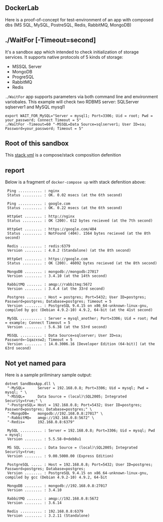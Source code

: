 ## DockerLab

Here is a proof-of-concept for test-environment of an app with composed dbs (MS SQL, MySQL, PostreSQL, Redis, RabbitMQ, MongoDB)

## ./WaitFor [-Timeout=second]

It's a sandbox app which intended to check initialization of storage services. It supports native protocols of 5 kinds of storage:
* MSSQL Server
* MongoDB
* ProgreSQL
* RabbitMQ
* Redis

`./WaitFor` app supports parameters via both command line and environment variobales. 
This example will check two RDBMS server: SQLServer sqlserver1 and MySQL mysql1
```
export WAIT_FOR_MySQL="Server = mysql1; Port=3306; Uid = root; Pwd = your_password; Connect Timeout = 5"
./WaitFor -Timeout=60 "-MSSQL=Data Source=sqlserver1; User ID=sa; Password=your_password; Timeout = 5"
```

## Root of this sandbox
This [stack.yml](container/stack.yml) is a compose/stack composition defenition

## report
Below is a fragment of `docker-compose up` with stack defenition above:
```
 Ping ........... : nginx
 Status ......... : OK. 0.02 msecs (at the 6th second)

 Ping ........... : google.com
 Status ......... : OK. 0.22 msecs (at the 6th second)

 HttpGet ........ : http://nginx
 Status ......... : OK (200). 612 bytes recieved (at the 7th second)

 HttpGet ........ : https://google.com/404
 Status ......... : NotFound (404). 1564 bytes recieved (at the 8th second)

 Redis .......... : redis:6379
 Version ........ : 4.0.2 (Standalone) (at the 8th second)

 HttpGet ........ : https://google.com
 Status ......... : OK (200). 46092 bytes recieved (at the 8th second)

 MongoDB ........ : mongodb://mongodb:27017
 Version ........ : 3.4.10 (at the 14th second)

 RabbitMQ ....... : amqp://rabbitmq:5672
 Version ........ : 3.4.4 (at the 33rd second)

 Postgres ....... : Host = postgres; Port=5432; User ID=postgres; Password=postgres; Database=postgres; Timeout = 5
 Version ........ : PostgreSQL 9.4.15 on x86_64-unknown-linux-gnu, compiled by gcc (Debian 4.9.2-10) 4.9.2, 64-bit (at the 41st second)

 MySQL .......... : Server = mysql_another; Port=3306; Uid = root; Pwd = example; Connect Timeout = 5
 Version ........ : 5.6.38 (at the 53rd second)

 MSSQL .......... : Data Source=sqlserver; User ID=sa; Password=~1qazxsw2; Timeout = 5
 Version ........ : 14.0.3006.16 [Developer Edition (64-bit)] (at the 63rd second)
```


## Not yet named para
Here is a sample priliminary sample output:
```
dotnet SandBoxApp.dll \
 "-MySQL=      Server = 192.168.0.8; Port=3306; Uid = mysql; Pwd = mysql; " \
 "-MSSQL=      Data Source = (local)\SQL2005; Integrated Security=true;" \
 "-PostgreSQL= Host = 192.168.0.8; Port=5432; User ID=postgres; Password=postgres; Database=postgres;" \
 "-MongoDB=    mongodb://192.168.0.8:27017" \
 "-RabbitMQ=   amqp://192.168.0.8:5672" \
 "-Redis=      192.168.0.8:6379"

 MySQL .......... : Server = 192.168.0.8; Port=3306; Uid = mysql; Pwd = mysql;
 Version ........ : 5.5.58-0+deb8u1

 MS SQL ......... : Data Source = (local)\SQL2005; Integrated Security=true;
 Version ........ : 9.00.5000.00 (Express Edition)

 PostgreSQL ..... : Host = 192.168.0.8; Port=5432; User ID=postgres; Password=postgres; Database=postgres;
 Version ........ : PostgreSQL 9.4.15 on x86_64-unknown-linux-gnu, compiled by gcc (Debian 4.9.2-10) 4.9.2, 64-bit

 MongoDB ........ : mongodb://192.168.0.8:27017
 Version ........ : 3.4.10

 RabbitMQ ....... : amqp://192.168.0.8:5672
 Version ........ : 3.6.14

 Redis .......... : 192.168.0.8:6379
 Version ........ : 3.2.11 (Standalone)
```
